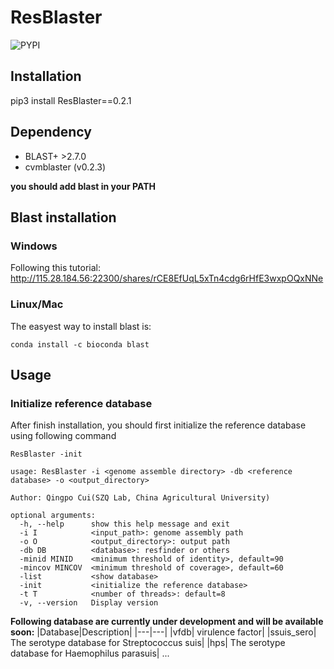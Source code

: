 # ResBlaster

![PYPI](https://img.shields.io/pypi/v/ResBlaster)

## Installation
pip3 install ResBlaster==0.2.1

## Dependency
- BLAST+ >2.7.0
- cvmblaster (v0.2.3)

**you should add blast in your PATH**


## Blast installation
### Windows


Following this tutorial:
http://115.28.184.56:22300/shares/rCE8EfUqL5xTn4cdg6rHfE3wxpOQxNNe

### Linux/Mac
The easyest way to install blast is:

```
conda install -c bioconda blast
```



## Usage

### Initialize reference database

After finish installation, you should first initialize the reference database using following command
```
ResBlaster -init
```



```
usage: ResBlaster -i <genome assemble directory> -db <reference database> -o <output_directory>

Author: Qingpo Cui(SZQ Lab, China Agricultural University)

optional arguments:
  -h, --help      show this help message and exit
  -i I            <input_path>: genome assembly path
  -o O            <output_directory>: output path
  -db DB          <database>: resfinder or others
  -minid MINID    <minimum threshold of identity>, default=90
  -mincov MINCOV  <minimum threshold of coverage>, default=60
  -list           <show database>
  -init           <initialize the reference database>
  -t T            <number of threads>: default=8
  -v, --version   Display version
  ```


**Following database are currently under development and will be available soon:**
|Database|Description|
|---|---|
|vfdb| virulence factor|
|ssuis_sero| The serotype database for Streptococcus suis|
|hps| The serotype database for Haemophilus parasuis|
...

